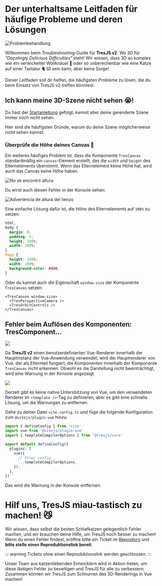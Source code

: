 # Der unterhaltsame Leitfaden für häufige Probleme und deren Lösungen

![Problembehandlung](https://media.giphy.com/media/LHZyixOnHwDDy/giphy.gif)

Willkommen beim Troubleshooting-Guide für **TresJS v2**. Wo 3D für _"Dazzlingly Delicious Difficulties"_ steht! Wir wissen, dass 3D so komplex wie ein verwickelter Wollknäuel 🧶 oder so unberechenbar wie eine Katze auf einer Tastatur 🐈 ⌨️ sein kann, aber keine Sorge!

Dieser Leitfaden soll dir helfen, die häufigsten Probleme zu lösen, die du beim Einsatz von TresJS v2 treffen könntest.

## Ich kann meine 3D-Szene nicht sehen 😭!

Du hast der [Startanleitung](/de/guide/getting-started.md) gefolgt, kannst aber deine gerenderte Szene immer noch nicht sehen.

Hier sind die häufigsten Gründe, warum du deine Szene möglicherweise nicht sehen kannst:

### Überprüfe die Höhe deines Canvas 📏

Ein weiteres häufiges Problem ist, dass die Komponente `TresCanvas` standardmäßig ein `canvas`-Element erstellt, das die `width` und `height` des Elternelements übernimmt. Wenn das Elternelement keine Höhe hat, wird auch das Canvas keine Höhe haben.

![No se encontró altura](/canvas-height.png)

Du wirst auch diesen Fehler in der Konsole sehen:

![Advertencia de altura del lienzo](/canvas-height-warning.png)

Eine einfache Lösung dafür ist, die Höhe des Elternelements auf `100%` zu setzen:

```css
html,
body {
  margin: 0;
  padding: 0;
  height: 100%;
  width: 100%;
}
#app {
  height: 100%;
  width: 100%;
  background-color: #000;
}
```

Oder du kannst auch die Eigenschaft `window-size` der Komponente `TresCanvas` setzen:

```vue
<TresCanvas window-size>
  <TresPerspectiveCamera />
  <TresOrbitControls />
</TresCanvas>
```

## Fehler beim Auflösen des Komponenten: TresComponent...

![](/failed-to-resolve-component.png)

Da **TresJS v2** einen benutzerdefinierten Vue-Renderer innerhalb der Hauptinstanz der Vue-Anwendung verwendet, wird der Hauptrenderer von Vue, der als Elternteil fungiert, die Komponenten innerhalb der Komponente `TresCanvas` nicht erkennen. Obwohl es die Darstellung nicht beeinträchtigt, wird eine Warnung in der Konsole angezeigt.

![](/failed-to-resolve-component.png)

Derzeit gibt es keine native Unterstützung von Vue, um den verwendeten Renderer im `<template />`-Tag zu definieren, aber es gibt eine schnelle Lösung, um die Warnungen zu entfernen.

Gehe zu deiner Datei `vite.config.ts` und füge die folgende Konfiguration zum `@vitejs/plugin-vue` hinzu:

```ts
import { defineConfig } from 'vite'
import vue from '@vitejs/plugin-vue'
import { templateCompilerOptions } from '@tresjs/core'

export default defineConfig({
  plugins: [
    vue({
      // Other config
      ...templateCompilerOptions,
    }),
  ],
})
```

Das wird die Warnung in der Konsole entfernen.

# Hilf uns, TresJS miau-tastisch zu machen! 😼

Wir wissen, dass selbst die besten Schlafkatzen gelegentlich Fehler machen, und wir brauchen deine Hilfe, um TresJS noch besser zu machen! Wenn du einen Fehler findest, eröffne bitte ein Ticket im [Repository](https://github.com/Tresjs/playground) und **bitte stelle einen Reproduktionslink bereit**.

::: warning
Tickets ohne einen Reproduktionslink werden geschlossen.
:::

Unser Team aus katzenliebenden Entwicklern wird in Aktion treten, um diese lästigen Fehler zu beseitigen und TresJS für alle zu verbessern. Zusammen können wir TresJS zum Schnurren des 3D-Renderings in Vue machen!